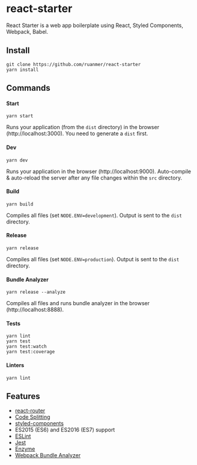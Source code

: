 # react-starter

React Starter is a web app boilerplate using React, Styled Components, Webpack, Babel.

## Install

```
git clone https://github.com/ruanmer/react-starter
yarn install
```

## Commands

#### Start

```
yarn start
```

Runs your application (from the `dist` directory) in the browser (http://localhost:3000). You need to generate a `dist` first.

#### Dev

```
yarn dev
```

Runs your application in the browser (http://localhost:9000). Auto-compile & auto-reload the server after any file changes within the `src` directory.

#### Build

```
yarn build
```

Compiles all files (set `NODE.ENV=development`). Output is sent to the `dist` directory.

#### Release

```
yarn release
```

Compiles all files (set `NODE.ENV=production`). Output is sent to the `dist` directory.

#### Bundle Analyzer

```
yarn release --analyze
```

Compiles all files and runs bundle analyzer in the browser (http://localhost:8888).

#### Tests

```
yarn lint
yarn test
yarn test:watch
yarn test:coverage
```

#### Linters

```
yarn lint
```

## Features

* [react-router](https://github.com/ReactTraining/react-router)
* [Code Splitting](https://reacttraining.com/react-router/web/guides/code-splitting)
* [styled-components](https://github.com/styled-components/styled-components)
* ES2015 (ES6) and ES2016 (ES7) support
* [ESLint](http://eslint.org/)
* [Jest](https://facebook.github.io/jest/)
* [Enzyme](http://airbnb.io/enzyme/)
* [Webpack Bundle Analyzer](https://github.com/th0r/webpack-bundle-analyzer)
